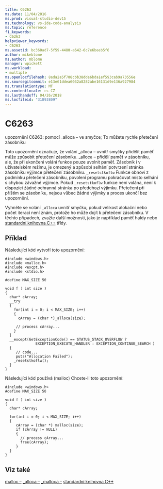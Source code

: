 ```yaml
---
title: C6263
ms.date: 11/04/2016
ms.prod: visual-studio-dev15
ms.technology: vs-ide-code-analysis
ms.topic: reference
f1_keywords:
- C6263
helpviewer_keywords:
- C6263
ms.assetid: bc360ad7-5f59-4480-a642-6c7e6beeb5f6
author: mikeblome
ms.author: mblome
manager: wpickett
ms.workload:
- multiple
ms.openlocfilehash: 8ada2a5f708cbb38dde6bda1ef593cab9a73556e
ms.sourcegitcommit: e13e61ddea6032a8282abe16131d9e136a927984
ms.translationtype: MT
ms.contentlocale: cs-CZ
ms.lasthandoff: 04/26/2018
ms.locfileid: "31893809"
---
```

# <a name="c6263"></a>C6263
upozornění C6263: pomocí _alloca – ve smyčce; To můžete rychle přetečení zásobníku

 Toto upozornění označuje, že volání _alloca – uvnitř smyčky přidělit paměť může způsobit přetečení zásobníku. _alloca – přidělí paměť v zásobníku, ale, že při ukončení volání funkce pouze uvolnit paměť. Zásobník i v uživatelském režimu, je omezený a způsobí selhání potvrzení stránka zásobníku výjimce přetečení zásobníku. `_resetstkoflw` Funkce obnoví z podmínku přetečení zásobníku, povolení programu pokračovat místo selhání s chybou závažné výjimce. Pokud `_resetstkoflw` funkce není volána, není k dispozici žádné ochranná stránka po předchozí výjimku. Přetečení při příštím se zásobníku, nejsou vůbec žádné výjimky a proces ukončí bez upozornění.

 Vyhněte se volání `_alloca` uvnitř smyčku, pokud velikost alokační nebo počet iterací není znám, protože ho může dojít k přetečení zásobníku. V těchto případech, zvažte další možnosti, jako je například paměť haldy nebo [standardní knihovna C++](/cpp/standard-library/cpp-standard-library-reference) třídy.

## <a name="example"></a>Příklad
 Následující kód vytvoří toto upozornění:

```
#include <windows.h>
#include <malloc.h>
#include <excpt.h>
#include <stdio.h>

#define MAX_SIZE 50

void f ( int size )
{
  char* cArray;
  __try
  {
    for(int i = 0; i < MAX_SIZE; i++)
    {
      cArray = (char *)_alloca(size);

     // process cArray...
    }
  }
  __except(GetExceptionCode() == STATUS_STACK_OVERFLOW ?
              EXCEPTION_EXECUTE_HANDLER : EXCEPTION_CONTINUE_SEARCH )
  {
     // code...
     puts("Allocation Failed");
    _resetstkoflw();
  }
}
```

 Následující kód používá (malloc) Chcete-li toto upozornění:

```
#include <windows.h>
#define MAX_SIZE 50

void f ( int size )
{
  char* cArray;

  for(int i = 0; i < MAX_SIZE; i++)
  {
     cArray = (char *) malloc(size);
     if (cArray != NULL)
     {
       // process cArray...
       free(cArray);
     }
  }
}
```

## <a name="see-also"></a>Viz také
 [malloc –](/cpp/c-runtime-library/reference/malloc) [_alloca –](/cpp/c-runtime-library/reference/alloca) [_malloca –](/cpp/c-runtime-library/reference/malloca) [standardní knihovna C++](/cpp/standard-library/cpp-standard-library-reference)